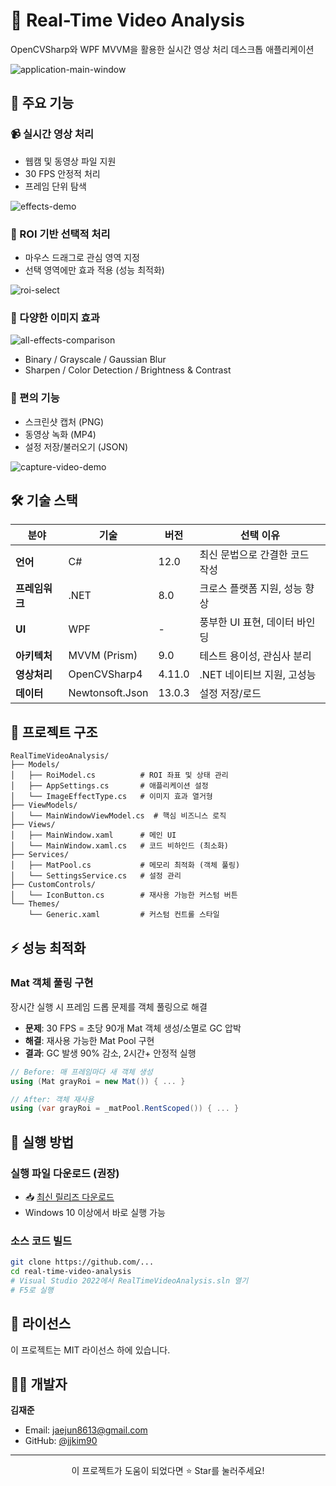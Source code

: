 # 🎥 Real-Time Video Analysis

OpenCVSharp와 WPF MVVM을 활용한 실시간 영상 처리 데스크톱 애플리케이션

![application-main-window](https://github.com/user-attachments/assets/a5450378-f833-40b0-bfd6-b69c5562a98f)

## 🌟 주요 기능

### 📹 실시간 영상 처리
- 웹캠 및 동영상 파일 지원
- 30 FPS 안정적 처리
- 프레임 단위 탐색

![effects-demo](https://github.com/user-attachments/assets/0b588240-21cb-4524-b757-4ced971720e9)

### 🎯 ROI 기반 선택적 처리
- 마우스 드래그로 관심 영역 지정
- 선택 영역에만 효과 적용 (성능 최적화)

![roi-select](https://github.com/user-attachments/assets/c701dcb0-e50b-4585-819c-237781a203a2)

### 🎨 다양한 이미지 효과
![all-effects-comparison](https://github.com/user-attachments/assets/5d227994-4886-4fe9-9b90-22ee9d4db0ae)

- Binary / Grayscale / Gaussian Blur
- Sharpen / Color Detection / Brightness & Contrast

### 💾 편의 기능
- 스크린샷 캡처 (PNG)
- 동영상 녹화 (MP4)
- 설정 저장/불러오기 (JSON)

![capture-video-demo](https://github.com/user-attachments/assets/f1676e5f-5c42-4e9a-be30-6d182312f5cc)


## 🛠️ 기술 스택

| 분야 | 기술 | 버전 | 선택 이유 |
|------|------|------|-----------|
| **언어** | C# | 12.0 | 최신 문법으로 간결한 코드 작성 |
| **프레임워크** | .NET | 8.0 | 크로스 플랫폼 지원, 성능 향상 |
| **UI** | WPF | - | 풍부한 UI 표현, 데이터 바인딩 |
| **아키텍처** | MVVM (Prism) | 9.0 | 테스트 용이성, 관심사 분리 |
| **영상처리** | OpenCVSharp4 | 4.11.0 | .NET 네이티브 지원, 고성능 |
| **데이터** | Newtonsoft.Json | 13.0.3 | 설정 저장/로드 |

## 📁 프로젝트 구조

```
RealTimeVideoAnalysis/
├── Models/
│   ├── RoiModel.cs          # ROI 좌표 및 상태 관리
│   ├── AppSettings.cs       # 애플리케이션 설정
│   └── ImageEffectType.cs   # 이미지 효과 열거형
├── ViewModels/
│   └── MainWindowViewModel.cs  # 핵심 비즈니스 로직
├── Views/
│   ├── MainWindow.xaml      # 메인 UI
│   └── MainWindow.xaml.cs   # 코드 비하인드 (최소화)
├── Services/
│   ├── MatPool.cs           # 메모리 최적화 (객체 풀링)
│   └── SettingsService.cs   # 설정 관리
├── CustomControls/
│   └── IconButton.cs        # 재사용 가능한 커스텀 버튼
└── Themes/
    └── Generic.xaml         # 커스텀 컨트롤 스타일
```

## ⚡ 성능 최적화

### Mat 객체 풀링 구현
장시간 실행 시 프레임 드롭 문제를 객체 풀링으로 해결
- **문제**: 30 FPS = 초당 90개 Mat 객체 생성/소멸로 GC 압박
- **해결**: 재사용 가능한 Mat Pool 구현
- **결과**: GC 발생 90% 감소, 2시간+ 안정적 실행

```csharp
// Before: 매 프레임마다 새 객체 생성
using (Mat grayRoi = new Mat()) { ... }

// After: 객체 재사용
using (var grayRoi = _matPool.RentScoped()) { ... }
```

## 🚀 실행 방법

### 실행 파일 다운로드 (권장)
- 📥 [최신 릴리즈 다운로드](https://github.com/...)
- Windows 10 이상에서 바로 실행 가능

### 소스 코드 빌드
```bash
git clone https://github.com/...
cd real-time-video-analysis
# Visual Studio 2022에서 RealTimeVideoAnalysis.sln 열기
# F5로 실행
```

## 📝 라이선스

이 프로젝트는 MIT 라이선스 하에 있습니다.

## 👨‍💻 개발자

**김재준**
- Email: jaejun8613@gmail.com
- GitHub: [@jjkim90](https://github.com/jjkim90)

---

<p align="center">
  이 프로젝트가 도움이 되었다면 ⭐️ Star를 눌러주세요!
</p>
